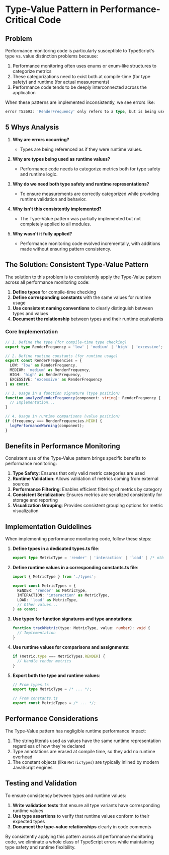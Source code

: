 # Type-Value Pattern in Performance-Critical Code

## Problem

Performance monitoring code is particularly susceptible to TypeScript's type vs. value distinction problems because:

1. Performance monitoring often uses enums or enum-like structures to categorize metrics
2. These categorizations need to exist both at compile-time (for type safety) and runtime (for actual measurements)
3. Performance code tends to be deeply interconnected across the application

When these patterns are implemented inconsistently, we see errors like:

```typescript
error TS2693: 'RenderFrequency' only refers to a type, but is being used as a value here.
```

## 5 Whys Analysis

1. **Why are errors occurring?**
   - Types are being referenced as if they were runtime values.

2. **Why are types being used as runtime values?**
   - Performance code needs to categorize metrics both for type safety and runtime logic.

3. **Why do we need both type safety and runtime representations?**
   - To ensure measurements are correctly categorized while providing runtime validation and behavior.

4. **Why isn't this consistently implemented?**
   - The Type-Value pattern was partially implemented but not completely applied to all modules.

5. **Why wasn't it fully applied?**
   - Performance monitoring code evolved incrementally, with additions made without ensuring pattern consistency.

## The Solution: Consistent Type-Value Pattern

The solution to this problem is to consistently apply the Type-Value pattern across all performance monitoring code:

1. **Define types** for compile-time checking
2. **Define corresponding constants** with the same values for runtime usage
3. **Use consistent naming conventions** to clearly distinguish between types and values
4. **Document the relationship** between types and their runtime equivalents

### Core Implementation

```typescript
// 1. Define the type (for compile-time type checking)
export type RenderFrequency = 'low' | 'medium' | 'high' | 'excessive';

// 2. Define runtime constants (for runtime usage)
export const RenderFrequencies = {
  LOW: 'low' as RenderFrequency,
  MEDIUM: 'medium' as RenderFrequency,
  HIGH: 'high' as RenderFrequency,
  EXCESSIVE: 'excessive' as RenderFrequency
} as const;

// 3. Usage in a function signature (type position)
function analyzeRenderFrequency(component: string): RenderFrequency {
  // Implementation...
}

// 4. Usage in runtime comparisons (value position)
if (frequency === RenderFrequencies.HIGH) {
  logPerformanceWarning(component);
}
```

## Benefits in Performance Monitoring

Consistent use of the Type-Value pattern brings specific benefits to performance monitoring:

1. **Type Safety**: Ensures that only valid metric categories are used
2. **Runtime Validation**: Allows validation of metrics coming from external sources
3. **Performance Filtering**: Enables efficient filtering of metrics by category
4. **Consistent Serialization**: Ensures metrics are serialized consistently for storage and reporting
5. **Visualization Grouping**: Provides consistent grouping options for metric visualization

## Implementation Guidelines

When implementing performance monitoring code, follow these steps:

1. **Define types in a dedicated types.ts file**:
   ```typescript
   export type MetricType = 'render' | 'interaction' | 'load' | /* other types */;
   ```

2. **Define runtime values in a corresponding constants.ts file**:
   ```typescript
   import { MetricType } from './types';
   
   export const MetricTypes = {
     RENDER: 'render' as MetricType,
     INTERACTION: 'interaction' as MetricType,
     LOAD: 'load' as MetricType,
     // Other values...
   } as const;
   ```

3. **Use types for function signatures and type annotations**:
   ```typescript
   function trackMetric(type: MetricType, value: number): void {
     // Implementation
   }
   ```

4. **Use runtime values for comparisons and assignments**:
   ```typescript
   if (metric.type === MetricTypes.RENDER) {
     // Handle render metrics
   }
   ```

5. **Export both the type and runtime values**:
   ```typescript
   // From types.ts
   export type MetricType = /* ... */;
   
   // From constants.ts
   export const MetricTypes = /* ... */;
   ```

## Performance Considerations

The Type-Value pattern has negligible runtime performance impact:

1. The string literals used as values have the same runtime representation regardless of how they're declared
2. Type annotations are erased at compile time, so they add no runtime overhead
3. The constant objects (like `MetricTypes`) are typically inlined by modern JavaScript engines

## Testing and Validation

To ensure consistency between types and runtime values:

1. **Write validation tests** that ensure all type variants have corresponding runtime values
2. **Use type assertions** to verify that runtime values conform to their expected types
3. **Document the type-value relationships** clearly in code comments

By consistently applying this pattern across all performance monitoring code, we eliminate a whole class of TypeScript errors while maintaining type safety and runtime flexibility.
